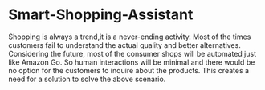 # Smart-Shopping-Assistant
Shopping is always a trend,it is a never-ending activity. Most of the times customers fail to understand the actual quality and better alternatives. Considering the future, most of the consumer shops will be automated just like Amazon Go. So human interactions will be minimal and there would be no option for the customers to inquire about the products. This creates a need for a solution to solve the above scenario.
